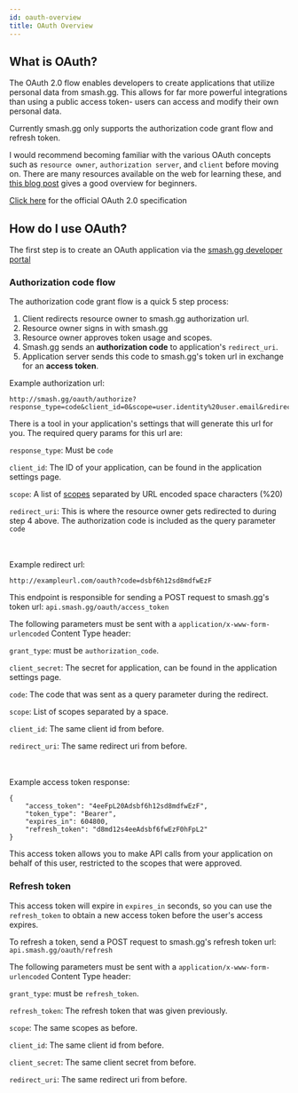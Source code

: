 ```yaml
---
id: oauth-overview
title: OAuth Overview
---
```


## What is OAuth?

The OAuth 2.0 flow enables developers to create applications that utilize personal data from smash.gg.
This allows for far more powerful integrations than using a public access token- users can access
and modify their own personal data.

Currently smash.gg only supports the authorization code grant flow and refresh token.

I would recommend becoming familiar with the various OAuth concepts such as `resource owner`,
`authorization server`, and `client` before moving on.
There are many resources available on the web for learning these, and <a href="https://dzone.com/articles/oauth-20-beginners-guide" target="_blank">this blog post</a> gives a good overview for beginners.

<a href="https://tools.ietf.org/html/rfc6749" target="_blank">Click here</a> for the official OAuth 2.0 specification

## How do I use OAuth?

The first step is to create an OAuth application via the <a href="https://smash.gg/admin/profile/developer/applications" target="_blank">smash.gg developer portal</a>

### Authorization code flow

The authorization code grant flow is a quick 5 step process:

1. Client redirects resource owner to smash.gg authorization url.
2. Resource owner signs in with smash.gg
3. Resource owner approves token usage and scopes.
4. Smash.gg sends an **authorization code** to application's `redirect_uri`.
5. Application server sends this code to smash.gg's token url in exchange for an **access token**.



Example authorization url:

```
http://smash.gg/oauth/authorize?response_type=code&client_id=0&scope=user.identity%20user.email&redirect_uri=http%3A%2F%2Fexampleurl.com%2Foauth
```

There is a tool in your application's settings that will generate this url for you. The required
query params for this url are:

`response_type`: Must be `code`

`client_id`: The ID of your application, can be found in the application settings page.

`scope`: A list of [scopes](/oauth/scopes) separated by URL encoded space characters (%20)

`redirect_uri`: This is where the resource owner gets redirected to during step 4 above.
The authorization code is included as the query parameter `code`

\
\
Example redirect url:

```
http://exampleurl.com/oauth?code=dsbf6h12sd8mdfwEzF
```

This endpoint is responsible for sending a POST request to smash.gg's token url:
`api.smash.gg/oauth/access_token`

The following parameters must be sent with a `application/x-www-form-urlencoded` Content Type header:

`grant_type`: must be `authorization_code`.

`client_secret`: The secret for application, can be found in the application settings page.

`code`: The code that was sent as a query parameter during the redirect.

`scope`: List of scopes separated by a space.

`client_id`: The same client id from before.

`redirect_uri`: The same redirect uri from before.

\
\
Example access token response:

```
{
	"access_token": "4eeFpL20Adsbf6h12sd8mdfwEzF",
	"token_type": "Bearer",
	"expires_in": 604800,
	"refresh_token": "d8md12s4eeAdsbf6fwEzF0hFpL2"
}
```

This access token allows you to make API calls from your application on behalf of this user,
restricted to the scopes that were approved.

### Refresh token

This access token will expire in `expires_in` seconds, so you can use the `refresh_token` to
obtain a new access token before the user's access expires.

To refresh a token, send a POST request to smash.gg's refresh token url:
`api.smash.gg/oauth/refresh`

The following parameters must be sent with a `application/x-www-form-urlencoded` Content Type header:

`grant_type`: must be `refresh_token`.

`refresh_token`: The refresh token that was given previously.

`scope`: The same scopes as before.

`client_id`: The same client id from before.

`client_secret`: The same client secret from before.

`redirect_uri`: The same redirect uri from before.
